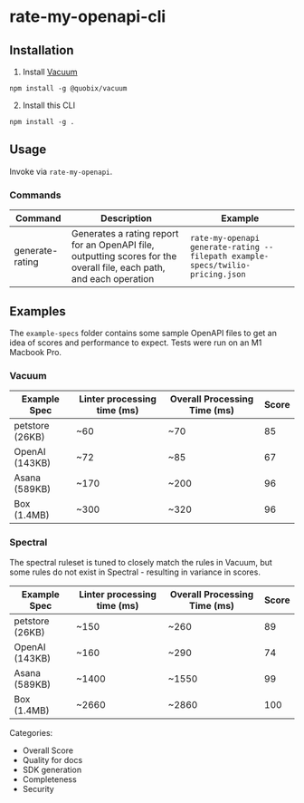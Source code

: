 # rate-my-openapi-cli

## Installation

1. Install [Vacuum](https://quobix.com/vacuum/)

```
npm install -g @quobix/vacuum
```

2. Install this CLI

```
npm install -g .
```

## Usage

Invoke via `rate-my-openapi`.

### Commands

| Command         | Description                                                                                                          | Example                                                                        |
| --------------- | -------------------------------------------------------------------------------------------------------------------- | ------------------------------------------------------------------------------ |
| generate-rating | Generates a rating report for an OpenAPI file, outputting scores for the overall file, each path, and each operation | `rate-my-openapi generate-rating --filepath example-specs/twilio-pricing.json` |

## Examples

The `example-specs` folder contains some sample OpenAPI files to get an idea of
scores and performance to expect. Tests were run on an M1 Macbook Pro.

### Vacuum

| Example Spec    | Linter processing time (ms) | Overall Processing Time (ms) | Score |
| --------------- | --------------------------- | ---------------------------- | ----- |
| petstore (26KB) | ~60                         | ~70                          | 85    |
| OpenAI (143KB)  | ~72                         | ~85                          | 67    |
| Asana (589KB)   | ~170                        | ~200                         | 96    |
| Box (1.4MB)     | ~300                        | ~320                         | 96    |

### Spectral

The spectral ruleset is tuned to closely match the rules in Vacuum, but some
rules do not exist in Spectral - resulting in variance in scores.

| Example Spec    | Linter processing time (ms) | Overall Processing Time (ms) | Score |
| --------------- | --------------------------- | ---------------------------- | ----- |
| petstore (26KB) | ~150                        | ~260                         | 89    |
| OpenAI (143KB)  | ~160                        | ~290                         | 74    |
| Asana (589KB)   | ~1400                       | ~1550                        | 99    |
| Box (1.4MB)     | ~2660                       | ~2860                        | 100   |

Categories:

- Overall Score
- Quality for docs
- SDK generation
- Completeness
- Security
